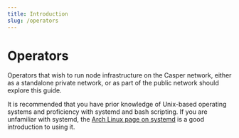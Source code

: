 ```yaml
---
title: Introduction
slug: /operators
---
```


# Operators

Operators that wish to run node infrastructure on the Casper network, either as a standalone private network, or as part of the public network should explore this guide.

It is recommended that you have prior knowledge of Unix-based operating systems and proficiency with systemd and bash scripting. If you are unfamiliar with systemd, the [Arch Linux page on systemd](https://wiki.archlinux.org/index.php/systemd) is a good introduction to using it.
